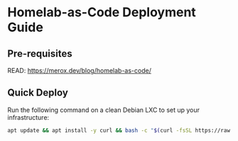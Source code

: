 # Homelab-as-Code Deployment Guide

## Pre-requisites

READ: https://merox.dev/blog/homelab-as-code/

## Quick Deploy
Run the following command on a clean Debian LXC to set up your infrastructure:
```bash
apt update && apt install -y curl && bash -c "$(curl -fsSL https://raw.githubusercontent.com/mer0x/homelab-as-code/refs/heads/master/deploy_homelab.sh)"
```
